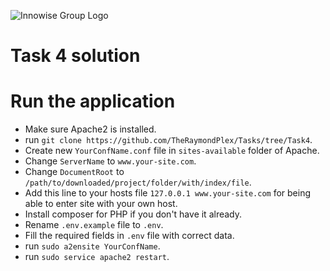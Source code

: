 ![Innowise Group Logo](/home/user/Загрузки/inno-logo.png)
# Task 4 solution

# Run the application
- Make sure Apache2 is installed.
- run `git clone https://github.com/TheRaymondPlex/Tasks/tree/Task4`.
- Create new `YourConfName.conf` file in `sites-available` folder of Apache.
- Change `ServerName` to `www.your-site.com`.
- Change `DocumentRoot` to `/path/to/downloaded/project/folder/with/index/file`.
- Add this line to your hosts file `127.0.0.1 www.your-site.com` for being able to enter site with your own host.
- Install composer for PHP if you don't have it already.
- Rename `.env.example` file to `.env`.
- Fill the required fields in `.env` file with correct data.
- run `sudo a2ensite YourConfName`.
- run `sudo service apache2 restart`.